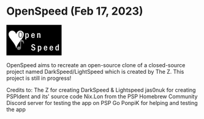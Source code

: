 # OpenSpeed (Feb 17, 2023)
![ICON0](./ICON0.png)


OpenSpeed aims to recreate an open-source clone of a closed-source project named DarkSpeed/LightSpeed which is created by The Z.
This project is still in progress!

Credits to:
The Z for creating DarkSpeed & Lightspeed
jas0nuk for creating PSPIdent and its' source code
Nix.Lon from the PSP Homebrew Community Discord server for testing the app on PSP Go
PonpiK for helping and testing the app
